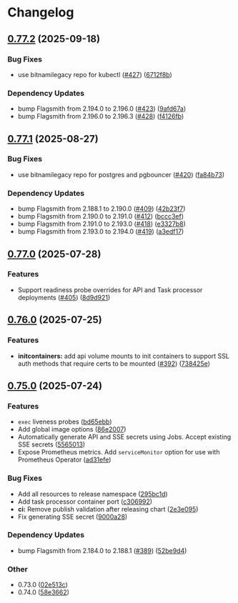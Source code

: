 # Changelog

## [0.77.2](https://github.com/Flagsmith/flagsmith-charts/compare/flagsmith-0.77.1...flagsmith-0.77.2) (2025-09-18)

### Bug Fixes

- use bitnamilegacy repo for kubectl ([#427](https://github.com/Flagsmith/flagsmith-charts/issues/427))
  ([6712f8b](https://github.com/Flagsmith/flagsmith-charts/commit/6712f8b4edd5a9492b7ae19d78c5c2724daba523))

### Dependency Updates

- bump Flagsmith from 2.194.0 to 2.196.0 ([#423](https://github.com/Flagsmith/flagsmith-charts/issues/423))
  ([9afd67a](https://github.com/Flagsmith/flagsmith-charts/commit/9afd67aee565ae0d93f3aa0766ff837463707745))
- bump Flagsmith from 2.196.0 to 2.196.3 ([#428](https://github.com/Flagsmith/flagsmith-charts/issues/428))
  ([f4126fb](https://github.com/Flagsmith/flagsmith-charts/commit/f4126fbc8faaf2c882264e28658b5d78702f8f06))

## [0.77.1](https://github.com/Flagsmith/flagsmith-charts/compare/flagsmith-0.77.0...flagsmith-0.77.1) (2025-08-27)

### Bug Fixes

- use bitnamilegacy repo for postgres and pgbouncer ([#420](https://github.com/Flagsmith/flagsmith-charts/issues/420))
  ([fa84b73](https://github.com/Flagsmith/flagsmith-charts/commit/fa84b73e2744fb2178807646ba7565ca01b68a51))

### Dependency Updates

- bump Flagsmith from 2.188.1 to 2.190.0 ([#409](https://github.com/Flagsmith/flagsmith-charts/issues/409))
  ([42b23f7](https://github.com/Flagsmith/flagsmith-charts/commit/42b23f7c6e5d1c2bff9a41c8d1068699dacf140d))
- bump Flagsmith from 2.190.0 to 2.191.0 ([#412](https://github.com/Flagsmith/flagsmith-charts/issues/412))
  ([bccc3ef](https://github.com/Flagsmith/flagsmith-charts/commit/bccc3ef469692982e8fba17d391602ef0d300557))
- bump Flagsmith from 2.191.0 to 2.193.0 ([#418](https://github.com/Flagsmith/flagsmith-charts/issues/418))
  ([e3327b8](https://github.com/Flagsmith/flagsmith-charts/commit/e3327b8275e1f15562e25cbed0e8d67c52b2df86))
- bump Flagsmith from 2.193.0 to 2.194.0 ([#419](https://github.com/Flagsmith/flagsmith-charts/issues/419))
  ([a3edf17](https://github.com/Flagsmith/flagsmith-charts/commit/a3edf17aa22ddadb6bf35eea6735b73ea43a7b7e))

## [0.77.0](https://github.com/Flagsmith/flagsmith-charts/compare/flagsmith-0.76.0...flagsmith-0.77.0) (2025-07-28)

### Features

- Support readiness probe overrides for API and Task processor deployments
  ([#405](https://github.com/Flagsmith/flagsmith-charts/issues/405))
  ([8d9d921](https://github.com/Flagsmith/flagsmith-charts/commit/8d9d9219afd21cea54cc66ae66a5528e080aa53f))

## [0.76.0](https://github.com/Flagsmith/flagsmith-charts/compare/flagsmith-0.75.0...flagsmith-0.76.0) (2025-07-25)

### Features

- **initcontainers:** add api volume mounts to init containers to support SSL auth methods that require certs to be
  mounted ([#392](https://github.com/Flagsmith/flagsmith-charts/issues/392))
  ([738425e](https://github.com/Flagsmith/flagsmith-charts/commit/738425ebffaf048d1d6c99c413ed6ab01a3a2b9f))

## [0.75.0](https://github.com/Flagsmith/flagsmith-charts/compare/v0.74.0...v0.75.0) (2025-07-24)

### Features

- `exec` liveness probes
  ([bd65ebb](https://github.com/Flagsmith/flagsmith-charts/commit/bd65ebbdc269e77e7ff4786f67863ae58f7c2106))
- Add global image options
  ([86e2007](https://github.com/Flagsmith/flagsmith-charts/commit/86e20079e10afbb937d30e51a3cfaafaf44b5754))
- Automatically generate API and SSE secrets using Jobs. Accept existing SSE secrets
  ([5565013](https://github.com/Flagsmith/flagsmith-charts/commit/5565013a145f7039877657cd9be6bd447eb7ebea))
- Expose Prometheus metrics. Add `serviceMonitor` option for use with Prometheus Operator
  ([ad31efe](https://github.com/Flagsmith/flagsmith-charts/commit/ad31efe9b1c8d75aa1bf6e9d5768b92636f27f0d))

### Bug Fixes

- Add all resources to release namespace
  ([295bc1d](https://github.com/Flagsmith/flagsmith-charts/commit/295bc1d08458ebeb0defe5f7348b75c216bcf1d9))
- Add task processor container port
  ([c306992](https://github.com/Flagsmith/flagsmith-charts/commit/c306992ab785ccf4db20cb5d81fb3e8321aff055))
- **ci:** Remove publish validation after releasing chart
  ([2e3e095](https://github.com/Flagsmith/flagsmith-charts/commit/2e3e095ceeaebd9cc0392007cf9725e60d4adae3))
- Fix generating SSE secret
  ([9000a28](https://github.com/Flagsmith/flagsmith-charts/commit/9000a28af2b9ef5ae181dba88dea68c7076b6873))

### Dependency Updates

- bump Flagsmith from 2.184.0 to 2.188.1 ([#389](https://github.com/Flagsmith/flagsmith-charts/issues/389))
  ([52be9d4](https://github.com/Flagsmith/flagsmith-charts/commit/52be9d4685832956bd0dfbdf9560ed3b0b46a1bc))

### Other

- 0.73.0 ([02e513c](https://github.com/Flagsmith/flagsmith-charts/commit/02e513c027705944f4762cd21dc28a3239a4e1ce))
- 0.74.0 ([58e3662](https://github.com/Flagsmith/flagsmith-charts/commit/58e366268e84464872427ec26ae7af54d760ab1c))
